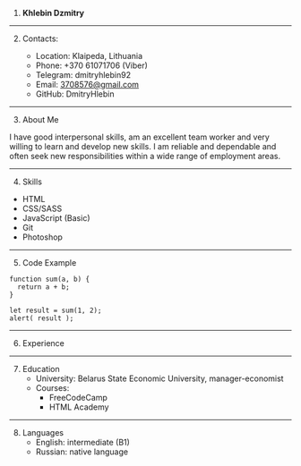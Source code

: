 1. **Khlebin Dzmitry**

---

2. Contacts:


   * Location: Klaipeda, Lithuania 
   * Phone: +370 61071706 (Viber)
   * Telegram: dmitryhlebin92
   * Email: 3708576@gmail.com
   * GitHub: DmitryHlebin

---

3. About Me


I have good interpersonal skills, am an excellent team worker and very willing to learn and develop new skills.
I am reliable and dependable and often seek new responsibilities within a wide range of employment areas.

---

4. Skills


  * HTML
  * CSS/SASS
  * JavaScript (Basic)
  * Git
  * Photoshop
---
5. Code Example


```
function sum(a, b) {
  return a + b;
}

let result = sum(1, 2);
alert( result );
```

---

6. Experience

---

7. Education
    * University: Belarus State Economic University, manager-economist
    * Courses:
        + FreeCodeCamp
        + HTML Academy

---

8. Languages
   * English: intermediate (B1)
   * Russian: native language



